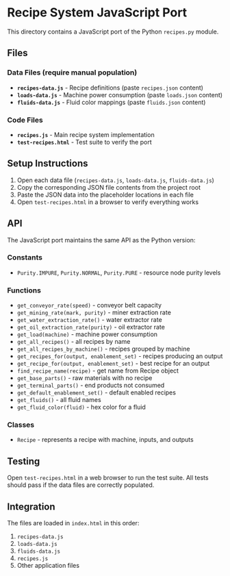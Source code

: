# Recipe System JavaScript Port

This directory contains a JavaScript port of the Python `recipes.py` module.

## Files

### Data Files (require manual population)
- **`recipes-data.js`** - Recipe definitions (paste `recipes.json` content)
- **`loads-data.js`** - Machine power consumption (paste `loads.json` content)
- **`fluids-data.js`** - Fluid color mappings (paste `fluids.json` content)

### Code Files
- **`recipes.js`** - Main recipe system implementation
- **`test-recipes.html`** - Test suite to verify the port

## Setup Instructions

1. Open each data file (`recipes-data.js`, `loads-data.js`, `fluids-data.js`)
2. Copy the corresponding JSON file contents from the project root
3. Paste the JSON data into the placeholder locations in each file
4. Open `test-recipes.html` in a browser to verify everything works

## API

The JavaScript port maintains the same API as the Python version:

### Constants
- `Purity.IMPURE`, `Purity.NORMAL`, `Purity.PURE` - resource node purity levels

### Functions
- `get_conveyor_rate(speed)` - conveyor belt capacity
- `get_mining_rate(mark, purity)` - miner extraction rate
- `get_water_extraction_rate()` - water extractor rate
- `get_oil_extraction_rate(purity)` - oil extractor rate
- `get_load(machine)` - machine power consumption
- `get_all_recipes()` - all recipes by name
- `get_all_recipes_by_machine()` - recipes grouped by machine
- `get_recipes_for(output, enablement_set)` - recipes producing an output
- `get_recipe_for(output, enablement_set)` - best recipe for an output
- `find_recipe_name(recipe)` - get name from Recipe object
- `get_base_parts()` - raw materials with no recipe
- `get_terminal_parts()` - end products not consumed
- `get_default_enablement_set()` - default enabled recipes
- `get_fluids()` - all fluid names
- `get_fluid_color(fluid)` - hex color for a fluid

### Classes
- `Recipe` - represents a recipe with machine, inputs, and outputs

## Testing

Open `test-recipes.html` in a web browser to run the test suite. All tests should pass if the data files are correctly populated.

## Integration

The files are loaded in `index.html` in this order:
1. `recipes-data.js`
2. `loads-data.js`
3. `fluids-data.js`
4. `recipes.js`
5. Other application files

